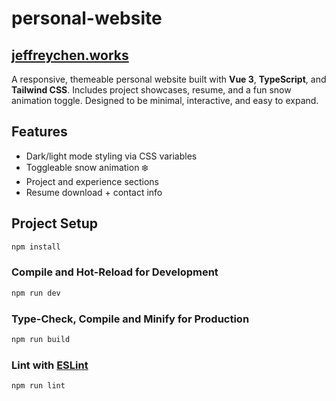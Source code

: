 # personal-website

## [jeffreychen.works](https://jeffreychen.works)

A responsive, themeable personal website built with **Vue 3**, **TypeScript**, and **Tailwind CSS**. Includes project showcases, resume, and a fun snow animation toggle. Designed to be minimal, interactive, and easy to expand.

## Features

- Dark/light mode styling via CSS variables
- Toggleable snow animation ❄️
- Project and experience sections
- Resume download + contact info

## Project Setup

```sh
npm install
```

### Compile and Hot-Reload for Development

```sh
npm run dev
```

### Type-Check, Compile and Minify for Production

```sh
npm run build
```

### Lint with [ESLint](https://eslint.org/)

```sh
npm run lint
```
